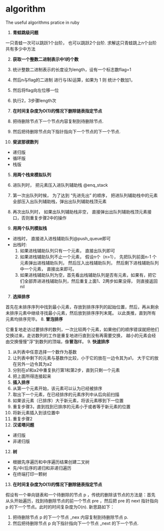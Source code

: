 algorithm
=========

The useful algorithms pratice in ruby

1. __青蛙跳级问题__

  一只青蛙一次可以跳跃1个台阶， 也可以跳跃2个台阶.  求解这只青蛙跳上n个台阶共有多少中方法

2. __获取一个整数二进制表示中1的个数__
  1. 统计整数二进制表示的长度设为length，设有一个标志数flag=1
  2. 然后n与flag的二进制 进行与(&)运算，如果为 1 则 统计个数加1，
  3. 然后将flag向左位移一位
  4. 执行2，3步骤length次

3. __在时间复杂度为O(1)的情况下删除链表指定节点__
  1. 把待删除节点下一个节点内容复制到待删除节点.
  2. 然后把待删除节点向下指针指向下一个节点的下一个节点.

4. __斐波那锲数列__
  - 递归版
  - 循环版
  - 栈版

5. __用两个栈来模拟队列__
  1. 进队列时， 把元素压入进队列辅助栈 @enq_stack
  2. 第一次出队列时候， 为了达到 “先进先出” 的顺序， 把进队列辅助栈中的元素全部压入出队列辅助栈，弹出出队列辅助栈顶元素
  3. 再次出队列时， 如果出队列辅助栈非空， 直接弹出出队列辅助栈顶元素接口，否则重复步骤2中的操作

6. __用两个队列模拟栈__
  - 进栈时， 直接进入进栈辅助队列@push_queue即可
  - 出栈时:
      1. 如果进栈辅助队列只有一个元素， 直接出队列即可
      2. 如果进栈辅助队列不止一个元素， 假设n个（n>1）， 先把队列前面n-1 个元素弹出进栈辅助队列， 然后压入出栈辅助队列， 然后剩下进栈辅助队列中一个元素， 直接出来即可。
      3. 如果进栈辅助队列为空，首先看出栈辅助队列是否有元素，如果有，把它们全部弄进进栈辅助队列，然后重复上面1、2两步如果没得， 则直接返回 nil

7. __选择排序__

  首先在未排序序列中找到最小元素，存放到排序序列的起始位置，然后，再从剩余未排序元素中继续寻找最小元素，然后放到排序序列末尾。
  以此类推，直到所有元素均排序完毕。
8. __冒泡排序__

  它重复地走访过要排序的数列，一次比较两个元素，如果他们的顺序错误就把他们交换过来。走访数列的工作是重复地进行直到没有再需要交换，
  越小的元素会经由交换慢慢"浮"到数列的顶端，像<b>冒泡</b>样。
9. __快速排序__
   1. 从列表中任意选择一个数作为基数
   2. 让列表中剩下的元素与基数作比较，小于它的放在一边令其为a1， 大于它的放在另外一边令其为a2
   3. 分别在a1和a2中重复执行第1和第2步，直到只剩一个元素
   4. 把上面所得连接起来
10. __插入排序__
   1. 从第一个元素开始，该元素可以认为已经被排序
   2. 取出下一个元素，在已经排序的元素序列中从后向前扫描
   3. 如果该元素（已排序）大于新元素，将该元素移到下一位置
   4. 重复步骤3，直到找到已排序的元素小于或者等于新元素的位置
   5. 将新元素插入到该位置中
   6. 重复步骤2
11. __汉诺塔问题__
   - 递归版
   - 非递归版
12. __树__
   - 根据先序遍历和中序遍历结果创建二叉树
   - 先/中/后序的递归和非递归遍历
   - 在终端打印一颗树
13. __在时间复杂度为O(1)的情况下删除链表指定节点__

假设有一个单向链表和一个待删除的节点 p ，传统的删除该节点的方法是：首先从头开始遍历，找到待删除节点的前一个节点 pre ，然后把 pre 的 next 指针指向 p 的下一个节点。此时的时间复杂度为O(n).
新思路如下：

  1. 把待删除节点 p 的下一个节点 _nex 内容复制到待删除节点 p.
  2. 然后把待删除节点 p 向下指针指向下一个节点 _next 的下一个节点.
